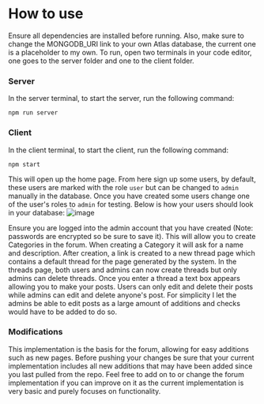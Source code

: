 # How to use
Ensure all dependencies are installed before running. Also, make sure to change the MONGODB_URI link to your own Atlas database, the current one is a placeholder to my own. To run, open two terminals in your code editor, one goes to the server folder and one to the client folder.
### Server
In the server terminal, to start the server, run the following command:
```
npm run server
```
### Client
In the client terminal, to start the client, run the following command:
```
npm start
```
This will open up the home page. From here sign up some users, by default, these users are marked with the role `user` but can be changed to `admin` manually in the database. Once you have created some users change one of the user's roles to `admin` for testing. Below is how your users should look in your database:
![image](https://github.com/tdalbavie/Forum/assets/95503604/cf4953f1-dcd6-4c83-bbb0-fa905028e1fb)

Ensure you are logged into the admin account that you have created (Note: passwords are encrypted so be sure to save it). This will allow you to create Categories in the forum. When creating a Category it will ask for a name and description. After creation, a link is created to a new thread page which contains a default thread for the page generated by the system. In the threads page, both users and admins can now create threads but only admins can delete threads. Once you enter a thread a text box appears allowing you to make your posts. Users can only edit and delete their posts while admins can edit and delete anyone's post. For simplicity I let the admins be able to edit posts as a large amount of additions and checks would have to be added to do so. 
### Modifications
This implementation is the basis for the forum, allowing for easy additions such as new pages. Before pushing your changes be sure that your current implementation includes all new additions that may have been added since you last pulled from the repo. Feel free to add on to or change the forum implementation if you can improve on it as the current implementation is very basic and purely focuses on functionality.
